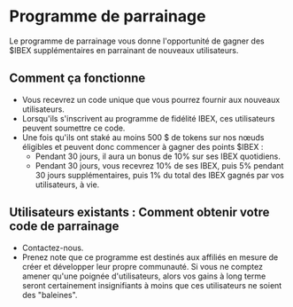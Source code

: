 # Programme de parrainage
Le programme de parrainage vous donne l'opportunité de gagner des $IBEX supplémentaires en parrainant de nouveaux utilisateurs.

## Comment ça fonctionne
- Vous recevrez un code unique que vous pourrez fournir aux nouveaux utilisateurs.
- Lorsqu'ils s'inscrivent au programme de fidélité IBEX, ces utilisateurs peuvent soumettre ce code.
- Une fois qu'ils ont staké au moins 500 $ de tokens sur nos nœuds éligibles et peuvent donc commencer à gagner des points $IBEX :
  - Pendant 30 jours, il aura un bonus de 10% sur ses IBEX quotidiens.
  - Pendant 30 jours, vous recevrez 10% de ses IBEX, puis 5% pendant 30 jours supplémentaires, puis 1% du total des IBEX gagnés par vos utilisateurs, à vie.

## Utilisateurs existants : Comment obtenir votre code de parrainage

- Contactez-nous.
- Prenez note que ce programme est destinés aux affiliés en mesure de créer et développer leur propre communauté. Si vous ne comptez amener qu'une poignée d'utilisateurs, alors vos gains à long terme seront certainement insignifiants à moins que ces utilisateurs ne soient des "baleines".

